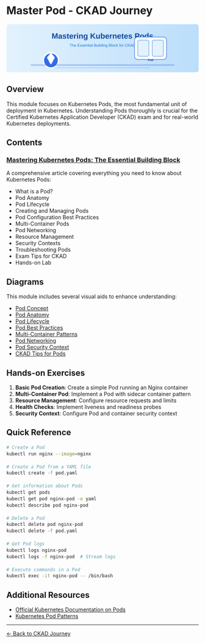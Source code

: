 # Master Pod - CKAD Journey

![Pod Banner](./images/pod-banner.svg)

## Overview

This module focuses on Kubernetes Pods, the most fundamental unit of deployment in Kubernetes. Understanding Pods thoroughly is crucial for the Certified Kubernetes Application Developer (CKAD) exam and for real-world Kubernetes deployments.

## Contents

### [Mastering Kubernetes Pods: The Essential Building Block](./pod-mastery.md)

A comprehensive article covering everything you need to know about Kubernetes Pods:

- What is a Pod?
- Pod Anatomy
- Pod Lifecycle
- Creating and Managing Pods
- Pod Configuration Best Practices
- Multi-Container Pods
- Pod Networking
- Resource Management
- Security Contexts
- Troubleshooting Pods
- Exam Tips for CKAD
- Hands-on Lab

## Diagrams

This module includes several visual aids to enhance understanding:

- [Pod Concept](./images/pod-concept.svg)
- [Pod Anatomy](./images/pod-anatomy.svg)
- [Pod Lifecycle](./images/pod-lifecycle.svg) 
- [Pod Best Practices](./images/pod-best-practices.svg)
- [Multi-Container Patterns](./images/multi-container-patterns.svg)
- [Pod Networking](./images/pod-networking.svg)
- [Pod Security Context](./images/pod-security.svg)
- [CKAD Tips for Pods](./images/ckad-tips.svg)

## Hands-on Exercises

1. **Basic Pod Creation**: Create a simple Pod running an Nginx container
2. **Multi-Container Pod**: Implement a Pod with sidecar container pattern
3. **Resource Management**: Configure resource requests and limits
4. **Health Checks**: Implement liveness and readiness probes
5. **Security Context**: Configure Pod and container security context

## Quick Reference

```bash
# Create a Pod
kubectl run nginx --image=nginx

# Create a Pod from a YAML file
kubectl create -f pod.yaml

# Get information about Pods
kubectl get pods
kubectl get pod nginx-pod -o yaml
kubectl describe pod nginx-pod

# Delete a Pod
kubectl delete pod nginx-pod
kubectl delete -f pod.yaml

# Get Pod logs
kubectl logs nginx-pod
kubectl logs -f nginx-pod  # Stream logs

# Execute commands in a Pod
kubectl exec -it nginx-pod -- /bin/bash
```

## Additional Resources

- [Official Kubernetes Documentation on Pods](https://kubernetes.io/docs/concepts/workloads/pods/)
- [Kubernetes Pod Patterns](https://kubernetes.io/blog/2016/06/container-design-patterns/)

---

[← Back to CKAD Journey](../README.md)